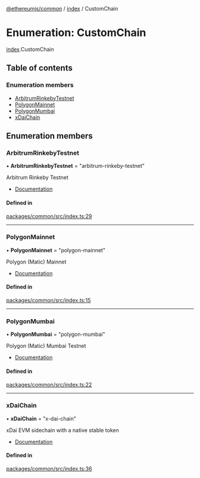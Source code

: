[@ethereumjs/common](../README.md) / [index](../modules/index.md) / CustomChain

# Enumeration: CustomChain

[index](../modules/index.md).CustomChain

## Table of contents

### Enumeration members

- [ArbitrumRinkebyTestnet](index.customchain.md#arbitrumrinkebytestnet)
- [PolygonMainnet](index.customchain.md#polygonmainnet)
- [PolygonMumbai](index.customchain.md#polygonmumbai)
- [xDaiChain](index.customchain.md#xdaichain)

## Enumeration members

### ArbitrumRinkebyTestnet

• **ArbitrumRinkebyTestnet** = "arbitrum-rinkeby-testnet"

Arbitrum Rinkeby Testnet

- [Documentation](https://developer.offchainlabs.com/docs/public_testnet)

#### Defined in

[packages/common/src/index.ts:29](https://github.com/ethereumjs/ethereumjs-monorepo/blob/master/packages/common/src/index.ts#L29)

___

### PolygonMainnet

• **PolygonMainnet** = "polygon-mainnet"

Polygon (Matic) Mainnet

- [Documentation](https://docs.matic.network/docs/develop/network-details/network)

#### Defined in

[packages/common/src/index.ts:15](https://github.com/ethereumjs/ethereumjs-monorepo/blob/master/packages/common/src/index.ts#L15)

___

### PolygonMumbai

• **PolygonMumbai** = "polygon-mumbai"

Polygon (Matic) Mumbai Testnet

- [Documentation](https://docs.matic.network/docs/develop/network-details/network)

#### Defined in

[packages/common/src/index.ts:22](https://github.com/ethereumjs/ethereumjs-monorepo/blob/master/packages/common/src/index.ts#L22)

___

### xDaiChain

• **xDaiChain** = "x-dai-chain"

xDai EVM sidechain with a native stable token

- [Documentation](https://www.xdaichain.com/)

#### Defined in

[packages/common/src/index.ts:36](https://github.com/ethereumjs/ethereumjs-monorepo/blob/master/packages/common/src/index.ts#L36)
